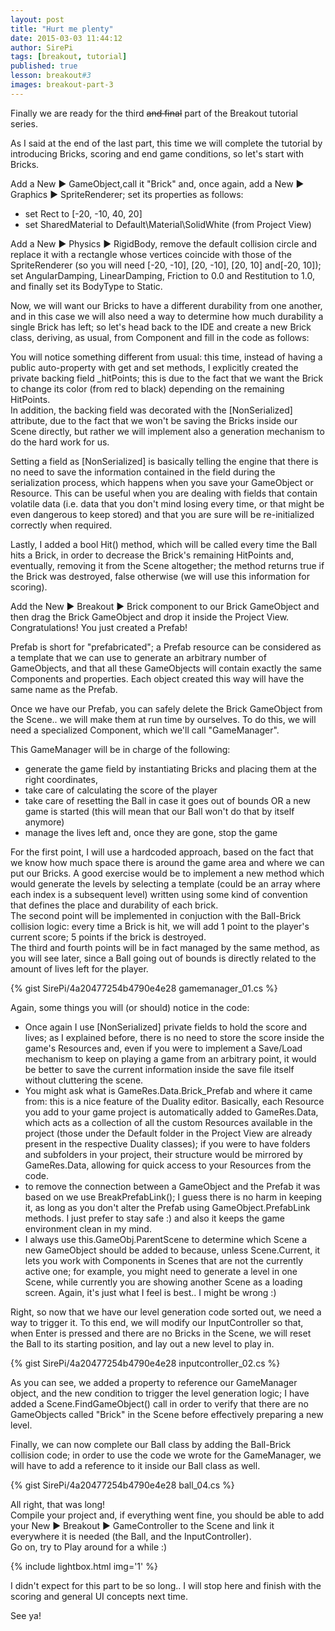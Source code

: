 ```yaml
---
layout: post
title: "Hurt me plenty"
date: 2015-03-03 11:44:12
author: SirePi
tags: [breakout, tutorial]
published: true
lesson: breakout#3
images: breakout-part-3
---
```

Finally we are ready for the third <del>and final</del> part of the Breakout tutorial series.

As I said at the end of the last part, this time we will complete the tutorial by introducing <xn>Bricks</xn>, scoring and end game conditions, so let's start with Bricks.
<!--more-->

Add a <xm>New &#9654; GameObject</xm>,call it "<xn>Brick</xn>" and, once again, add a <xm>New &#9654; Graphics &#9654; SpriteRenderer</xm>; set its properties as follows:

* set <xp>Rect</xp> to <xc>[-20, -10, 40, 20]</xc>
* set <xp>SharedMaterial</xp> to <xc>Default\Material\SolidWhite</xc> (from <xd>Project View</xd>)

Add a <xm>New &#9654; Physics &#9654; RigidBody</xm>, remove the default collision circle and replace it with a rectangle whose vertices coincide with those of the SpriteRenderer (so you will need <xc>[-20, -10]</xc>, <xc>[20, -10]</xc>, <xc>[20, 10]</xc> and<xc>[-20, 10]</xc>);  
set <xp>AngularDamping</xp>, <xp>LinearDamping</xp>, <xp>Friction</xp> to <xc>0.0</xc> and <xp>Restitution</xp> to <xc>1.0</xc>, and finally set its <xp>BodyType</xp> to <xc>Static</xc>.

Now, we will want our Bricks to have a different durability from one another, and in this case we will also need a way to determine how much durability a single Brick has left; so let's head back to the IDE and create a new <xn>Brick</xn> class, deriving, as usual, from <xp>Component</xp> and fill in the code as follows:

<script src="https://gist.github.com/SirePi/4a20477254b4790e4e28.js?file=brick_01.cs"></script>

You will notice something different from usual: this time, instead of having a public auto-property with get and set methods, I explicitly created the private backing field <xc>_hitPoints</xc>; this is due to the fact that we want
the <xn>Brick</xn> to change its color (from red to black) depending on the remaining <xp>HitPoints</xp>.  
In addition, the backing field was decorated with the <xc>[NonSerialized]</xc> attribute, due to the fact that we won't be saving the Bricks inside our Scene directly, but rather we will implement also a generation mechanism
to do the hard work for us.

<explain>Setting a field as [NonSerialized] is basically telling the engine that there is no need to save the information contained in the field during the serialization process, which happens when you save your GameObject or Resource. This can be useful when you are dealing with fields that contain volatile data (i.e. data that you don't mind losing every time, or that might be even dangerous to keep stored) and that you are sure will be re-initialized
correctly when required.</explain>

Lastly, I added a <xc>bool Hit()</xc> method, which will be called every time the <xn>Ball</xn> hits a <xn>Brick</xn>, in order to decrease the Brick's remaining <xp>HitPoints</xp> and, eventually, removing it from the <xn>Scene</xn> altogether; the
method returns true if the <xn>Brick</xn> was destroyed, false otherwise (we will use this information for scoring).

Add the <xm>New &#9654; Breakout &#9654; Brick</xm> component to our <xn>Brick</xn> GameObject and then <xd>drag</xd> the Brick GameObject and <xd>drop</xd> it inside the <xd>Project View</xd>.  
Congratulations! You just created a <xn>Prefab</xn>!

<explain>Prefab is short for "prefabricated"; a Prefab resource can be considered as a template that we can use to generate an arbitrary number of GameObjects, and that all these GameObjects will contain exactly the same Components and properties. Each object created this way will have the same name as the Prefab.</explain>

Once we have our Prefab, you can safely delete the <xn>Brick</xn> GameObject from the <xn>Scene</xn>.. we will make them at run time by ourselves. To do this, we will need a specialized Component, which we'll call "<xn>GameManager</xn>".

This <xn>GameManager</xn> will be in charge of the following:

* generate the game field by instantiating Bricks and placing them at the right coordinates,
* take care of calculating the score of the player
* take care of resetting the <xn>Ball</xn> in case it goes out of bounds OR a new game is started (this will mean that our Ball won't do that by itself anymore)
* manage the lives left and, once they are gone, stop the game

For the first point, I will use a hardcoded approach, based on the fact that we know how much space there is around the game area and where we can put our Bricks. A good exercise would be to implement a new method which would generate the levels by selecting a template (could be an array where each index is a subsequent level) written using some kind of convention
that defines the place and durability of each brick.  
The second point will be implemented in conjuction with the <xn>Ball</xn>-<xn>Brick</xn> collision logic: every time a Brick is hit, we will add 1 point to the player's current score; 5 points if the brick is destroyed.<br>The third and fourth points will be in fact managed by the same method, as you will see later, since a Ball going out of bounds is directly related to the amount of lives left for the player.

{% gist SirePi/4a20477254b4790e4e28 gamemanager_01.cs %}

Again, some things you will (or should) notice in the code:

* Once again I use <xc>[NonSerialized]</xc> private fields to hold the score and lives; as I explained before, there is no need to store the score inside the game's Resources and, even if you were to implement a Save/Load mechanism to keep on playing a game from an arbitrary point, it would be better to save the current information inside the save file itself without cluttering the scene.
* You might ask what is <xp>GameRes.Data.Brick_Prefab</xp> and where it came from: this is a nice feature of the Duality editor. Basically, each Resource you add to your game project is automatically added to <xp>GameRes.Data</xp>, which acts as a collection of all the custom Resources available in the project
(those under the Default folder in the Project View are already present in the respective Duality classes); if you were to have
folders and subfolders in your project, their structure would be mirrored by GameRes.Data, allowing for quick access to your Resources from the code.
* to remove the connection between a GameObject and the Prefab it was based on we use <xc>BreakPrefabLink()</xc>; I guess there is no harm in keeping it, as long as you don't alter the Prefab using <xp>GameObject.PrefabLink</xp> methods. I just prefer to stay safe :) and also it keeps the game environment clean in my mind.
* I always use <xp>this.GameObj.ParentScene</xp> to determine which <xn>Scene</xn> a new GameObject should be added to because, unless <xp>Scene.Current</xp>, it lets you work with Components in Scenes that are not the currently active one; for example, you might need to generate a level in one Scene, while currently you are showing another Scene as a loading
screen. Again, it's just what I feel is best.. I might be wrong :)

Right, so now that we have our level generation code sorted out, we need a way to trigger it. To this end, we will modify our <xn>InputController</xn> so that, when <xc>Enter</xc> is pressed and there are no Bricks in the Scene, we will reset the Ball to its starting position, and lay out a new level to play in.

{% gist SirePi/4a20477254b4790e4e28 inputcontroller_02.cs %}

As you can see, we added a property to reference our <xn>GameManager</xn> object, and the new condition to trigger the level generation logic; I have added a <xc>Scene.FindGameObject()</xc> call in order to verify that there are no GameObjects called "<xn>Brick</xn>" in the Scene before effectively preparing a new level.

Finally, we can now complete our <xn>Ball</xn> class by adding the Ball-Brick collision code; in order to use the code we wrote for the GameManager, we will have to add a reference to it inside our Ball class as well.

{% gist SirePi/4a20477254b4790e4e28 ball_04.cs %}

All right, that was long!  
Compile your project and, if everything went fine, you should be able to add your <xm>New &#9654; Breakout &#9654; GameController</xm> to the Scene and link it everywhere it is needed (the <xn>Ball</xn>, and the <xn>InputController</xn>).  
Go on, try to <xd>Play</xd> around for a while :)

{% include lightbox.html img='1' %}

I didn't expect for this part to be so long.. I will stop here and finish with the scoring and general UI concepts next time.

See ya!